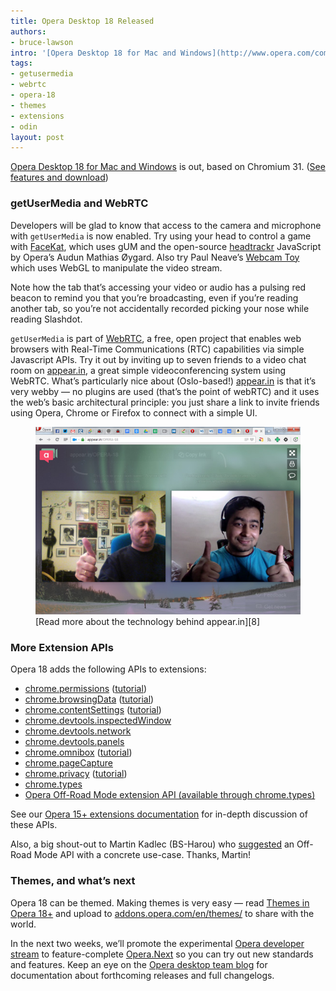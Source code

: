 ```yaml
---
title: Opera Desktop 18 Released
authors:
- bruce-lawson
intro: '[Opera Desktop 18 for Mac and Windows](http://www.opera.com/computer) is out, based on Chromium 31. ([See features and download](http://www.opera.com/computer))'
tags:
- getusermedia
- webrtc
- opera-18
- themes
- extensions
- odin
layout: post
---
```


[Opera Desktop 18 for Mac and Windows][1] is out, based on Chromium 31. ([See features and download][1])

[1]: http://www.opera.com/computer

### getUserMedia and WebRTC

Developers will be glad to know that access to the camera and microphone with `getUserMedia` is now enabled. Try using your head to control a game with [FaceKat][2], which uses gUM and the open-source [headtrackr][3] JavaScript by Opera’s Audun Mathias Øygard. Also try Paul Neave’s [Webcam Toy][4] which uses WebGL to manipulate the video stream.

[2]: http://shinydemos.com/facekat
[3]: https://github.com/auduno/headtrackr
[4]: http://webcamtoy.com

Note how the tab that’s accessing your video or audio has a pulsing red beacon to remind you that you’re broadcasting, even if you’re reading another tab, so you’re not accidentally recorded picking your nose while reading Slashdot.

`getUserMedia` is part of [WebRTC][5], a free, open project that enables web browsers with Real-Time Communications (RTC) capabilities via simple Javascript APIs. Try it out by inviting up to seven friends to a video chat room on [appear.in][6], a great simple videoconferencing system using WebRTC. What’s particularly nice about (Oslo-based!) [appear.in][6] is that it’s very webby — no plugins are used (that’s the point of webRTC) and it uses the web’s basic architectural principle: you just share a link to invite friends using Opera, Chrome or Firefox to connect with a simple UI.

[5]: http://www.webrtc.org
[6]: http://www.appear.in/

<figure>
	<img src="/blog/opera-desktop-18-released/webcam.jpg">
	<figcaption markdown="span">[Read more about the technology behind appear.in][8]</figcaption>
</figure>

[8]: http://comoyo.github.io/blog/2013/08/05/video-meetings-in-the-browser-using-webrtc-and-angularjs/

### More Extension APIs

Opera 18 adds the following APIs to extensions:

- [chrome.permissions][9] ([tutorial][10])
- [chrome.browsingData][11] ([tutorial][12])
- [chrome.contentSettings][13] ([tutorial][14])
- [chrome.devtools.inspectedWindow][15]
- [chrome.devtools.network][16]
- [chrome.devtools.panels][17]
- [chrome.omnibox][18] ([tutorial][19])
- [chrome.pageCapture][20]
- [chrome.privacy][21] ([tutorial][22])
- [chrome.types][23]
- [Opera Off-Road Mode extension API (available through chrome.types)][24]

[9]: http://dev.opera.com/extension-docs/permissions.html
[10]: http://dev.opera.com/extension-docs/tut_optional_permissions.html
[11]: http://dev.opera.com/extension-docs/browsingData.html
[12]: http://dev.opera.com/extension-docs/tut_removing_browsingdata.html
[13]: http://dev.opera.com/extension-docs/contentSettings.html
[14]: http://dev.opera.com/extension-docs/tut_contentsettings.html
[15]: http://dev.opera.com/extension-docs/devtools.inspectedWindow.html
[16]: http://dev.opera.com/extension-docs/devtools.network.html
[17]: http://dev.opera.com/extension-docs/devtools.panels.html
[18]: http://dev.opera.com/extension-docs/omnibox.html
[19]: http://dev.opera.com/extension-docs/tut_omnibox.html
[20]: http://dev.opera.com/extension-docs/pageCapture.html
[21]: http://dev.opera.com/extension-docs/privacy.html
[22]: http://dev.opera.com/extension-docs/tut_privacy.html
[23]: http://dev.opera.com/extension-docs/types.html
[24]: http://dev.opera.com/extension-docs/tut_offroad.html

See our [Opera 15+ extensions documentation][25] for in-depth discussion of these APIs.

[25]: http://dev.opera.com/extension-docs/index.html

Also, a big shout-out to Martin Kadlec (BS-Harou) who [suggested][26] an Off-Road Mode API with a concrete use-case. Thanks, Martin!

[26]: http://my.opera.com/desktopteam/blog/2013/08/08/opera-17-first-developer-stream-preview?startidx=650#comment111142002

### Themes, and what’s next

Opera 18 can be themed. Making themes is very easy — read [Themes in Opera 18+][27] and upload to [addons.opera.com/en/themes/][28] to share with the world.

[27]: http://dev.opera.com/articles/themes-in-opera-18-and-higher/
[28]: https://addons.opera.com/en/themes/

In the next two weeks, we’ll promote the experimental [Opera developer stream][29] to feature-complete [Opera.Next][30] so you can try out new standards and features. Keep an eye on the [Opera desktop team blog][31] for documentation about forthcoming releases and full changelogs.

[29]: http://opera.com/developer
[30]: http://opera.com/next
[31]: http://blogs.opera.com/desktop/